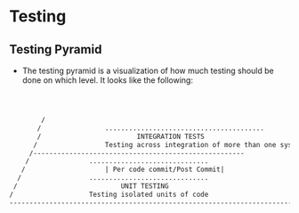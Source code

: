 # Testing

## Testing Pyramid

- The testing pyramid is a visualization of how much testing should be done on which level. It looks like the following:

```xml



	    /
	   /				........................................
       /						INTEGRATION TESTS
      /                 Testing across integration of more than one system
     /-----------------------------------------------------
    /				..............................
   /					| Per code commit/Post Commit|
  /					..............................
 /							UNIT TESTING
/					Testing isolated units of code
--------------------------------------------------------------------------------------------------------------------------------

```